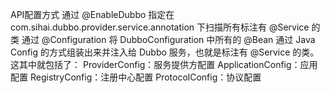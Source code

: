 API配置方式
    通过 @EnableDubbo 指定在com.sihai.dubbo.provider.service.annotation 下扫描所有标注有 @Service 的类
    通过 @Configuration 将 DubboConfiguration 中所有的 @Bean 通过 Java Config 的方式组装出来并注入给 Dubbo 服务，也就是标注有 @Service 的类。这其中就包括了：
        ProviderConfig：服务提供方配置
        ApplicationConfig：应用配置
        RegistryConfig：注册中心配置
        ProtocolConfig：协议配置




